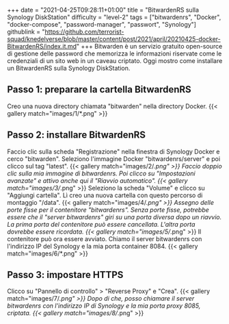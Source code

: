 +++
date = "2021-04-25T09:28:11+01:00"
title = "BitwardenRS sulla Synology DiskStation"
difficulty = "level-2"
tags = ["bitwardenrs", "Docker", "docker-compose", "password-manager", "passwort", "Synology"]
githublink = "https://github.com/terrorist-squad/knedelverse/blob/master/content/post/2021/april/20210425-docker-BitwardenRS/index.it.md"
+++
Bitwarden è un servizio gratuito open-source di gestione delle password che memorizza le informazioni riservate come le credenziali di un sito web in un caveau criptato. Oggi mostro come installare un BitwardenRS sulla Synology DiskStation.
## Passo 1: preparare la cartella BitwardenRS
Creo una nuova directory chiamata "bitwarden" nella directory Docker.
{{< gallery match="images/1/*.png" >}}

## Passo 2: installare BitwardenRS
Faccio clic sulla scheda "Registrazione" nella finestra di Synology Docker e cerco "bitwarden". Seleziono l'immagine Docker "bitwardenrs/server" e poi clicco sul tag "latest".
{{< gallery match="images/2/*.png" >}}
Faccio doppio clic sulla mia immagine di bitwardenrs. Poi clicco su "Impostazioni avanzate" e attivo anche qui il "Riavvio automatico".
{{< gallery match="images/3/*.png" >}}
Seleziono la scheda "Volume" e clicco su "Aggiungi cartella". Lì creo una nuova cartella con questo percorso di montaggio "/data".
{{< gallery match="images/4/*.png" >}}
Assegno delle porte fisse per il contenitore "bitwardenrs". Senza porte fisse, potrebbe essere che il "server bitwardenrs" giri su una porta diversa dopo un riavvio. La prima porta del contenitore può essere cancellata. L'altra porta dovrebbe essere ricordata.
{{< gallery match="images/5/*.png" >}}
Il contenitore può ora essere avviato. Chiamo il server bitwardenrs con l'indirizzo IP del Synology e la mia porta container 8084.
{{< gallery match="images/6/*.png" >}}

## Passo 3: impostare HTTPS
Clicco su "Pannello di controllo" > "Reverse Proxy" e "Crea".
{{< gallery match="images/7/*.png" >}}
Dopo di che, posso chiamare il server bitwardenrs con l'indirizzo IP di Synology e la mia porta proxy 8085, criptata.
{{< gallery match="images/8/*.png" >}}